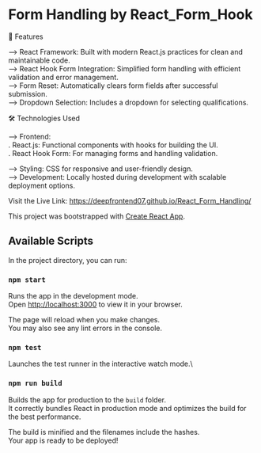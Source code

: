 # Form Handling by React_Form_Hook

🚀 Features                                                                                                                                                                  

--> React Framework: Built with modern React.js practices for clean and maintainable code.                                                                                    
--> React Hook Form Integration: Simplified form handling with efficient validation and error management.                                                                     
--> Form Reset: Automatically clears form fields after successful submission.                                                                                                 
--> Dropdown Selection: Includes a dropdown for selecting qualifications.                                                                                                     

🛠️ Technologies Used                                                                                                                                                         

--> Frontend:                                                                                                                                                                
     . React.js: Functional components with hooks for building the UI.                                                                                                        
     . React Hook Form: For managing forms and handling validation.                                                                                                          

--> Styling: CSS for responsive and user-friendly design.                                                                                                                     
--> Development: Locally hosted during development with scalable deployment options.      


Visit the Live Link: https://deepfrontend07.github.io/React_Form_Handling/

This project was bootstrapped with [Create React App](https://github.com/facebook/create-react-app).

## Available Scripts

In the project directory, you can run:

### `npm start`

Runs the app in the development mode.\
Open [http://localhost:3000](http://localhost:3000) to view it in your browser.

The page will reload when you make changes.\
You may also see any lint errors in the console.

### `npm test`

Launches the test runner in the interactive watch mode.\
### `npm run build`

Builds the app for production to the `build` folder.\
It correctly bundles React in production mode and optimizes the build for the best performance.

The build is minified and the filenames include the hashes.\
Your app is ready to be deployed!

